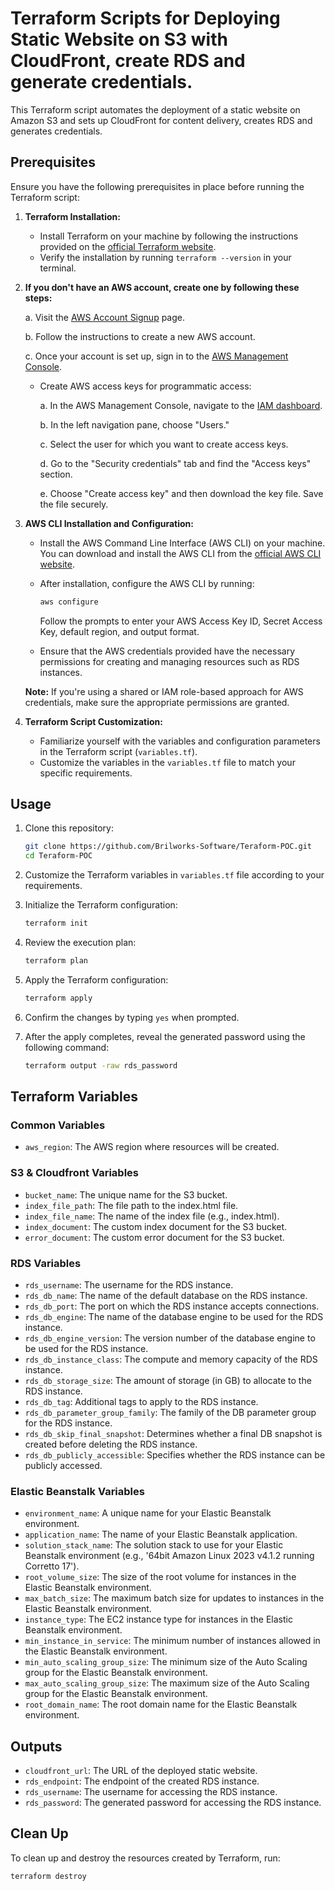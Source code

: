 # Terraform Scripts for Deploying Static Website on S3 with CloudFront, create RDS and generate credentials.

This Terraform script automates the deployment of a static website on Amazon S3 and sets up CloudFront for content delivery, creates RDS and generates credentials.

## Prerequisites

Ensure you have the following prerequisites in place before running the Terraform script:

1. **Terraform Installation:**
   - Install Terraform on your machine by following the instructions provided on the [official Terraform website](https://www.terraform.io/downloads.html).
   - Verify the installation by running `terraform --version` in your terminal.


2. **If you don't have an AWS account, create one by following these steps:**

      a. Visit the [AWS Account Signup](https://portal.aws.amazon.com/billing/signup) page.

      b. Follow the instructions to create a new AWS account.

      c. Once your account is set up, sign in to the [AWS Management Console](https://aws.amazon.com/console/).

   - Create AWS access keys for programmatic access:

      a. In the AWS Management Console, navigate to the [IAM dashboard](https://console.aws.amazon.com/iam/).

      b. In the left navigation pane, choose "Users."

      c. Select the user for which you want to create access keys.

      d. Go to the "Security credentials" tab and find the "Access keys" section.

      e. Choose "Create access key" and then download the key file. Save the file securely.

3. **AWS CLI Installation and Configuration:**
   - Install the AWS Command Line Interface (AWS CLI) on your machine. You can download and install the AWS CLI from the [official AWS CLI website](https://aws.amazon.com/cli/).
   - After installation, configure the AWS CLI by running:
     ```bash
     aws configure
     ```
     Follow the prompts to enter your AWS Access Key ID, Secret Access Key, default region, and output format.

   - Ensure that the AWS credentials provided have the necessary permissions for creating and managing resources such as RDS instances.

   **Note:** If you're using a shared or IAM role-based approach for AWS credentials, make sure the appropriate permissions are granted.

4. **Terraform Script Customization:**
   - Familiarize yourself with the variables and configuration parameters in the Terraform script (`variables.tf`).
   - Customize the variables in the `variables.tf` file to match your specific requirements.


## Usage

1. Clone this repository:

    ```bash
    git clone https://github.com/Brilworks-Software/Teraform-POC.git
    cd Teraform-POC
    ```

2. Customize the Terraform variables in `variables.tf` file according to your requirements.

3. Initialize the Terraform configuration:

    ```bash
    terraform init
    ```

4. Review the execution plan:

    ```bash
    terraform plan
    ```

5. Apply the Terraform configuration:

    ```bash
    terraform apply
    ```

6. Confirm the changes by typing `yes` when prompted.

7. After the apply completes, reveal the generated password using the following command:

    ```bash
    terraform output -raw rds_password
    ```

## Terraform Variables

### Common Variables

- `aws_region`: The AWS region where resources will be created.

### S3 & Cloudfront Variables
- `bucket_name`: The unique name for the S3 bucket.
- `index_file_path`: The file path to the index.html file.
- `index_file_name`: The name of the index file (e.g., index.html).
- `index_document`: The custom index document for the S3 bucket.
- `error_document`: The custom error document for the S3 bucket.

### RDS Variables

- `rds_username`: The username for the RDS instance.
- `rds_db_name`: The name of the default database on the RDS instance.
- `rds_db_port`: The port on which the RDS instance accepts connections.
- `rds_db_engine`: The name of the database engine to be used for the RDS instance.
- `rds_db_engine_version`: The version number of the database engine to be used for the RDS instance.
- `rds_db_instance_class`: The compute and memory capacity of the RDS instance.
- `rds_db_storage_size`: The amount of storage (in GB) to allocate to the RDS instance.
- `rds_db_tag`: Additional tags to apply to the RDS instance.
- `rds_db_parameter_group_family`: The family of the DB parameter group for the RDS instance.
- `rds_db_skip_final_snapshot`: Determines whether a final DB snapshot is created before deleting the RDS instance.
- `rds_db_publicly_accessible`: Specifies whether the RDS instance can be publicly accessed.

### Elastic Beanstalk Variables

- `environment_name`: A unique name for your Elastic Beanstalk environment.
- `application_name`: The name of your Elastic Beanstalk application.
- `solution_stack_name`: The solution stack to use for your Elastic Beanstalk environment (e.g., '64bit Amazon Linux 2023 v4.1.2 running Corretto 17').
- `root_volume_size`: The size of the root volume for instances in the Elastic Beanstalk environment.
- `max_batch_size`: The maximum batch size for updates to instances in the Elastic Beanstalk environment.
- `instance_type`: The EC2 instance type for instances in the Elastic Beanstalk environment.
- `min_instance_in_service`: The minimum number of instances allowed in the Elastic Beanstalk environment.
- `min_auto_scaling_group_size`: The minimum size of the Auto Scaling group for the Elastic Beanstalk environment.
- `max_auto_scaling_group_size`: The maximum size of the Auto Scaling group for the Elastic Beanstalk environment.
- `root_domain_name`: The root domain name for the Elastic Beanstalk environment.


## Outputs

- `cloudfront_url`: The URL of the deployed static website.
- `rds_endpoint`: The endpoint of the created RDS instance.
- `rds_username`: The username for accessing the RDS instance.
- `rds_password`: The generated password for accessing the RDS instance.

## Clean Up

To clean up and destroy the resources created by Terraform, run:

```bash
terraform destroy
